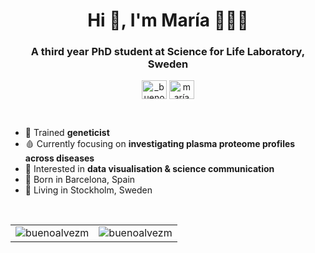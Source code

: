 
<h1 align="center">Hi 👋, I'm María 👩🏻‍💻</h1>
<h3 align="center">A third year PhD student at Science for Life Laboratory, Sweden </h3>
<p align="center">
<a href="https://twitter.com/_buenoalvez" target="blank"><img align="center" src="https://raw.githubusercontent.com/rahuldkjain/github-profile-readme-generator/master/src/images/icons/Social/twitter.svg" alt="_buenoalvez" height="30" width="40" /></a>
<a href="https://linkedin.com/in//maría-bueno-álvez-33395b192" target="blank"><img align="center" src="https://raw.githubusercontent.com/rahuldkjain/github-profile-readme-generator/master/src/images/icons/Social/linked-in-alt.svg" alt="maría bueno álvez" height="30" width="40" /></a>
</p>
<br>



- 🧬 Trained **geneticist**
- 🩸 Currently focusing on **investigating plasma proteome profiles across diseases**
- 🎨 Interested in **data visualisation & science communication**
- 🏡 Born in Barcelona, Spain 
- 📌 Living in Stockholm, Sweden 

<br>

<table>
  <tr>
    <td><img align="center" src="https://github-readme-stats.vercel.app/api?username=buenoalvezm&show_icons=true&locale=en" alt="buenoalvezm" /></td>
    <td><img align="center" src="https://github-readme-streak-stats.herokuapp.com/?user=buenoalvezm&" alt="buenoalvezm" /></td>
  </tr>
</table>
